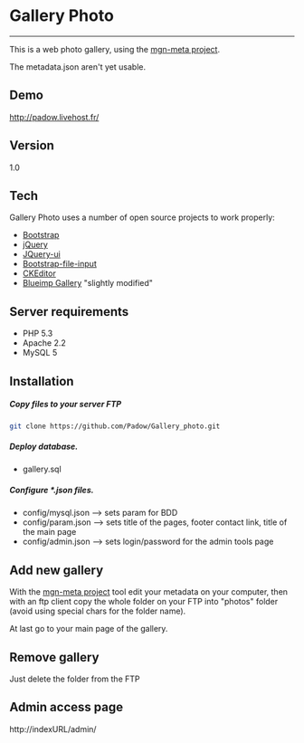 Gallery Photo
=======
---
This is a web photo gallery, using the [mgn-meta project].

The metadata.json aren't yet usable.

Demo
----
http://padow.livehost.fr/

Version
------
1.0

Tech
-----------

Gallery Photo uses a number of open source projects to work properly:

* [Bootstrap] 
* [jQuery]
* [JQuery-ui]
* [Bootstrap-file-input]
* [CKEditor]
* [Blueimp Gallery] "slightly modified"

Server requirements
-------------------
* PHP 5.3
* Apache 2.2  
* MySQL 5  

Installation
--------------

##### Copy files to your server FTP
```sh
git clone https://github.com/Padow/Gallery_photo.git
```

##### Deploy database.
* gallery.sql

##### Configure *.json files.

* config/mysql.json --> sets param for BDD
* config/param.json --> sets title of the pages, footer contact link, title of the main page  
* config/admin.json --> sets login/password for the admin tools page

Add new gallery
---------------

With the [mgn-meta project] tool edit your metadata on your computer, then with an ftp client copy the whole folder on your FTP into "photos" folder (avoid using special chars for the folder name).

At last go to your main page of the gallery.

Remove gallery
--------------

Just delete the folder from the FTP

Admin access page
----------------

http://indexURL/admin/




[mgn-meta project]:https://github.com/Fragan/mgn-meta
[Bootstrap]:http://getbootstrap.com/
[jQuery]:http://jquery.com
[JQuery-ui]:jqueryui.com
[Bootstrap-file-input]:https://github.com/grevory/bootstrap-file-input
[CKEditor]:http://ckeditor.com/
[Blueimp Gallery]:https://github.com/blueimp/Gallery
